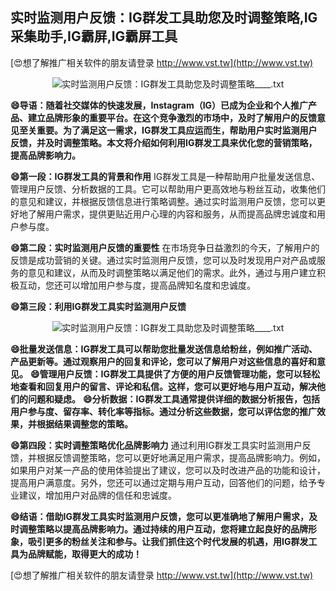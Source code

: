 ## **实时监测用户反馈：IG群发工具助您及时调整策略,IG采集助手,IG霸屏,IG霸屏工具**

[😍想了解推广相关软件的朋友请登录 http://www.vst.tw](http://www.vst.tw)

 <center><img src="https://vst.tw/MP4/tuiguang/png/0.png" alt="实时监测用户反馈：IG群发工具助您及时调整策略____.txt"></center>

**😄导语：随着社交媒体的快速发展，Instagram（IG）已成为企业和个人推广产品、建立品牌形象的重要平台。在这个竞争激烈的市场中，及时了解用户的反馈意见至关重要。为了满足这一需求，IG群发工具应运而生，帮助用户实时监测用户反馈，并及时调整策略。本文将介绍如何利用IG群发工具来优化您的营销策略，提高品牌影响力。**

**😄第一段：IG群发工具的背景和作用**
IG群发工具是一种帮助用户批量发送信息、管理用户反馈、分析数据的工具。它可以帮助用户更高效地与粉丝互动，收集他们的意见和建议，并根据反馈信息进行策略调整。通过实时监测用户反馈，您可以更好地了解用户需求，提供更贴近用户心理的内容和服务，从而提高品牌忠诚度和用户参与度。

**😄第二段：实时监测用户反馈的重要性**
在市场竞争日益激烈的今天，了解用户的反馈是成功营销的关键。通过实时监测用户反馈，您可以及时发现用户对产品或服务的意见和建议，从而及时调整策略以满足他们的需求。此外，通过与用户建立积极互动，您还可以增加用户参与度，提高品牌知名度和忠诚度。

**😄第三段：利用IG群发工具实时监测用户反馈**

 <center><img src="https://vst.tw/MP4/tuiguang/png/5.png" alt="实时监测用户反馈：IG群发工具助您及时调整策略____.txt"></center>

**😄批量发送信息：IG群发工具可以帮助您批量发送信息给粉丝，例如推广活动、产品更新等。通过观察用户的回复和评论，您可以了解用户对这些信息的喜好和意见。**
**😄管理用户反馈：IG群发工具提供了方便的用户反馈管理功能，您可以轻松地查看和回复用户的留言、评论和私信。这样，您可以更好地与用户互动，解决他们的问题和疑虑。**
**😄分析数据：IG群发工具通常提供详细的数据分析报告，包括用户参与度、留存率、转化率等指标。通过分析这些数据，您可以评估您的推广效果，并根据结果调整您的策略。**

**😄第四段：实时调整策略优化品牌影响力**
通过利用IG群发工具实时监测用户反馈，并根据反馈调整策略，您可以更好地满足用户需求，提高品牌影响力。例如，如果用户对某一产品的使用体验提出了建议，您可以及时改进产品的功能和设计，提高用户满意度。另外，您还可以通过定期与用户互动，回答他们的问题，给予专业建议，增加用户对品牌的信任和忠诚度。

**😄结语：借助IG群发工具实时监测用户反馈，您可以更准确地了解用户需求，及时调整策略以提高品牌影响力。通过持续的用户互动，您将建立起良好的品牌形象，吸引更多的粉丝关注和参与。让我们抓住这个时代发展的机遇，用IG群发工具为品牌赋能，取得更大的成功！**

[😍想了解推广相关软件的朋友请登录 http://www.vst.tw](http://www.vst.tw)




